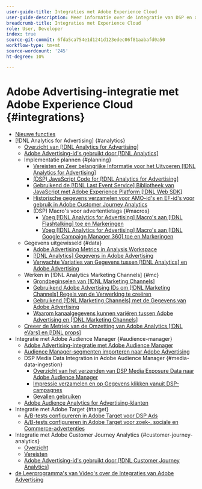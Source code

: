 ```yaml
---
user-guide-title: Integraties met Adobe Experience Cloud
user-guide-description: Meer informatie over de integratie van DSP en advertenties in zoekopdrachten met andere Adobe Experience Cloud-producten en -services.
breadcrumb-title: Integraties met Experience Cloud
role: User, Developer
index: true
source-git-commit: 6fda5ca754e1d1241d123edec06f81aabafd0a50
workflow-type: tm+mt
source-wordcount: '245'
ht-degree: 10%

---
```



# Adobe Advertising-integratie met Adobe Experience Cloud {#integrations}

<!--  ADD LATER: and Adobe Experience Platform -->

+ [Nieuwe functies](/help/integrations/home.md)
+ [!DNL Analytics for Advertising] {#analytics}
   + [Overzicht van  [!DNL Analytics for Advertising]](/help/integrations/analytics/overview.md)
   + [Adobe Advertising-id&#39;s gebruikt door  [!DNL Analytics]](/help/integrations/analytics/ids.md)
   + Implementatie plannen {#planning}
      + [Vereisten en Zeer belangrijke Informatie voor het Uitvoeren  [!DNL Analytics for Advertising]](/help/integrations/analytics/prerequisites.md)
      + [(DSP) JavaScript Code for  [!DNL Analytics for Advertising]](/help/integrations/analytics/javascript.md)
      + [Gebruikend de  [!DNL Last Event Service]  Bibliotheek van JavaScript met Adobe Experience Platform  [!DNL Web SDK]](/help/integrations/analytics/web-sdk.md)
      + [Historische gegevens verzamelen voor AMO-id&#39;s en EF-id&#39;s voor gebruik in Adobe Customer Journey Analytics](/help/integrations/analytics/rvars-to-evars.md)
      + (DSP) Macro&#39;s voor advertentietags {#macros}
         + [Voeg  [!DNL Analytics for Advertising]  Macro&#39;s aan  [!DNL Flashtalking]  toe en Markeringen](/help/integrations/analytics/macros-flashtalking.md)
         + [Voeg  [!DNL Analytics for Advertising]  Macro&#39;s aan  [!DNL Google Campaign Manager 360]  toe en Markeringen](/help/integrations/analytics/macros-google-campaign-manager.md)
   + Gegevens uitgewisseld {#data}
      + [Adobe Advertising Metrics in Analysis Workspace](/help/integrations/analytics/advertising-metrics-in-analytics.md)
      + [[!DNL Analytics] Gegevens in Adobe Advertising](/help/integrations/analytics/analytics-data-in-advertising.md)
      + [Verwachte Variaties van Gegevens tussen  [!DNL Analytics]  en Adobe Advertising](/help/integrations/analytics/data-variances.md)
   + Werken in [!DNL Analytics Marketing Channels] {#mc}
      + [Grondbeginselen van  [!DNL Marketing Channels]](/help/integrations/analytics/marketing-channels/mc-overview.md)
      + [Gebruikend Adobe Advertising IDs om  [!DNL Marketing Channels]  Regels van de Verwerking te creëren](/help/integrations/analytics/marketing-channels/mc-ids.md)
      + [Gebruikend  [!DNL Marketing Channels]  met de Gegevens van Adobe Advertising](/help/integrations/analytics/marketing-channels/mc-ac-data.md)
      + [Waarom kanaalgegevens kunnen variëren tussen Adobe Advertising en  [!DNL Marketing Channels]](/help/integrations/analytics/marketing-channels/mc-data-variances.md)
   + [Creeer de Metriek van de Omzetting van Adobe Analytics  [!DNL eVars]  en  [!DNL props]](/help/integrations/analytics/conversion-metrics-from-evars.md)
+ Integratie met Adobe Audience Manager {#audience-manager}
   + [Adobe Advertising-integratie met Adobe Audience Manager](/help/integrations/audience-manager/overview.md)
   + [Audience Manager-segmenten importeren naar Adobe Advertising](/help/integrations/audience-manager/import-audiences.md)
   + DSP Media Data Integration in Adobe Audience Manager {#media-data-ingestion}
      + [Overzicht van het verzenden van DSP Media Exposure Data naar Adobe Audience Manager](/help/integrations/audience-manager/media-data-integration/overview.md)
      + [Impressie verzamelen en op Gegevens klikken vanuit DSP-campagnes](/help/integrations/audience-manager/media-data-integration/collect.md)
      + [Gevallen gebruiken](/help/integrations/audience-manager/media-data-integration/use-cases.md)
   + [Adobe Audience Analytics for Advertising-klanten](/help/integrations/audience-manager/audience-analytics.md)
+ Integratie met Adobe Target {#target}
   + [A/B-tests configureren in Adobe Target voor DSP Ads](/help/integrations/target/ab-tests-dsp.md)
   + [A/B-tests configureren in Adobe Target voor zoek-, sociale en Commerce-advertenties](/help/integrations/target/ab-tests-search.md)
+ Integratie met Adobe Customer Journey Analytics {#customer-journey-analytics}
   + [Overzicht](/help/integrations/customer-journey-analytics/overview.md)
   + [Vereisten](/help/integrations/customer-journey-analytics/prerequisites.md)
   + [Adobe Advertising-id&#39;s gebruikt door  [!DNL Customer Journey Analytics]](/help/integrations/customer-journey-analytics/ids.md)
+ [ de Leerprogramma&#39;s van Video&#39;s over de Integraties van Adobe Advertising ](https://experienceleague.adobe.com/docs/advertising-learn/tutorials/overview.html?lang=nl-NL) <!-- rename if the tutorials TOC structure changes -->
